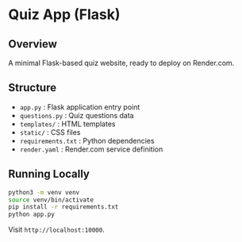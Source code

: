 # Quiz App (Flask)

## Overview
A minimal Flask-based quiz website, ready to deploy on Render.com.

## Structure
- `app.py` : Flask application entry point  
- `questions.py` : Quiz questions data  
- `templates/` : HTML templates  
- `static/` : CSS files  
- `requirements.txt` : Python dependencies  
- `render.yaml` : Render.com service definition  

## Running Locally
```bash
python3 -m venv venv
source venv/bin/activate
pip install -r requirements.txt
python app.py
```
Visit `http://localhost:10000`.
